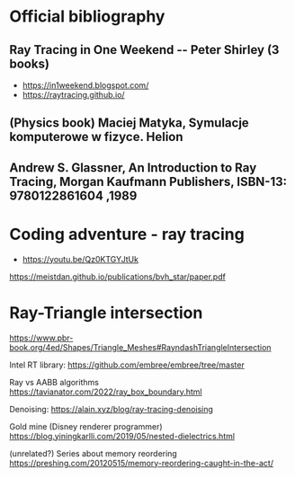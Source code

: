 # Official bibliography

## Ray Tracing in One Weekend -- Peter Shirley (3 books)
- https://in1weekend.blogspot.com/
- https://raytracing.github.io/

## (Physics book) Maciej Matyka, Symulacje komputerowe w fizyce. Helion

## Andrew S. Glassner, An Introduction to Ray Tracing, Morgan Kaufmann Publishers, ISBN-13: 9780122861604 ,1989

# Coding adventure - ray tracing
- https://youtu.be/Qz0KTGYJtUk


https://meistdan.github.io/publications/bvh_star/paper.pdf

# Ray-Triangle intersection
https://www.pbr-book.org/4ed/Shapes/Triangle_Meshes#RayndashTriangleIntersection

Intel RT library:
https://github.com/embree/embree/tree/master

Ray vs AABB algorithms
https://tavianator.com/2022/ray_box_boundary.html

Denoising:
https://alain.xyz/blog/ray-tracing-denoising

Gold mine (Disney renderer programmer) 
https://blog.yiningkarlli.com/2019/05/nested-dielectrics.html

(unrelated?) Series about memory reordering
https://preshing.com/20120515/memory-reordering-caught-in-the-act/
